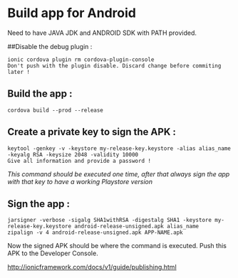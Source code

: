 # Build app for Android

Need to have JAVA JDK and ANDROID SDK with PATH provided.

##Disable the debug plugin : 
```
ionic cordova plugin rm cordova-plugin-console
Don't push with the plugin disable. Discard change before commiting later !
```

## Build the app :
```
cordova build --prod --release
```

## Create a private key to sign the APK :
```
keytool -genkey -v -keystore my-release-key.keystore -alias alias_name -keyalg RSA -keysize 2048 -validity 10000
Give all information and provide a password !
```
*This command should be executed one time, after that always sign the app with that key to have a working Playstore version*

## Sign the app :
```
jarsigner -verbose -sigalg SHA1withRSA -digestalg SHA1 -keystore my-release-key.keystore android-release-unsigned.apk alias_name
zipalign -v 4 android-release-unsigned.apk APP-NAME.apk
```

Now the signed APK should be where the command is executed. Push this APK to the Developer Console.

http://ionicframework.com/docs/v1/guide/publishing.html